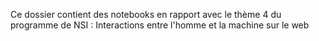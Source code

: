 Ce dossier contient des notebooks en rapport avec le thème 4 du programme de NSI : Interactions entre l'homme et la machine sur le web
